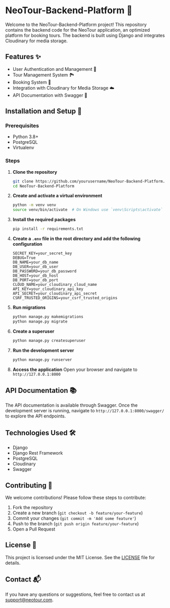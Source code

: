 # NeoTour-Backend-Platform 🎉

Welcome to the NeoTour-Backend-Platform project! This repository contains the backend code for the NeoTour application, an optimized platform for booking tours. The backend is built using Django and integrates Cloudinary for media storage.

## Features ✨

- User Authentication and Management 🔐
- Tour Management System 🏞️
- Booking System 📅
- Integration with Cloudinary for Media Storage ☁️
- API Documentation with Swagger 📜

## Installation and Setup 🚀

### Prerequisites

- Python 3.8+
- PostgreSQL
- Virtualenv

### Steps

1. **Clone the repository**
    ```bash
    git clone https://github.com/yourusername/NeoTour-Backend-Platform.git
    cd NeoTour-Backend-Platform
    ```

2. **Create and activate a virtual environment**
    ```bash
    python -m venv venv
    source venv/bin/activate  # On Windows use `venv\Scripts\activate`
    ```

3. **Install the required packages**
    ```bash
    pip install -r requirements.txt
    ```

4. **Create a `.env` file in the root directory and add the following configuration**
    ```plaintext
    SECRET_KEY=your_secret_key
    DEBUG=True
    DB_NAME=your_db_name
    DB_USER=your_db_user
    DB_PASSWORD=your_db_password
    DB_HOST=your_db_host
    DB_PORT=your_db_port
    CLOUD_NAME=your_cloudinary_cloud_name
    API_KEY=your_cloudinary_api_key
    API_SECRET=your_cloudinary_api_secret
    CSRF_TRUSTED_ORIGINS=your_csrf_trusted_origins
    ```

5. **Run migrations**
    ```bash
    python manage.py makemigrations
    python manage.py migrate
    ```

6. **Create a superuser**
    ```bash
    python manage.py createsuperuser
    ```

7. **Run the development server**
    ```bash
    python manage.py runserver
    ```

8. **Access the application**
    Open your browser and navigate to `http://127.0.0.1:8000`

## API Documentation 📚

The API documentation is available through Swagger. Once the development server is running, navigate to `http://127.0.0.1:8000/swagger/` to explore the API endpoints.

## Technologies Used 🛠️

- Django
- Django Rest Framework
- PostgreSQL
- Cloudinary
- Swagger

## Contributing 🤝

We welcome contributions! Please follow these steps to contribute:

1. Fork the repository
2. Create a new branch (`git checkout -b feature/your-feature`)
3. Commit your changes (`git commit -m 'Add some feature'`)
4. Push to the branch (`git push origin feature/your-feature`)
5. Open a Pull Request

## License 📄

This project is licensed under the MIT License. See the [LICENSE](LICENSE) file for details.

## Contact 📬

If you have any questions or suggestions, feel free to contact us at support@neotour.com.
